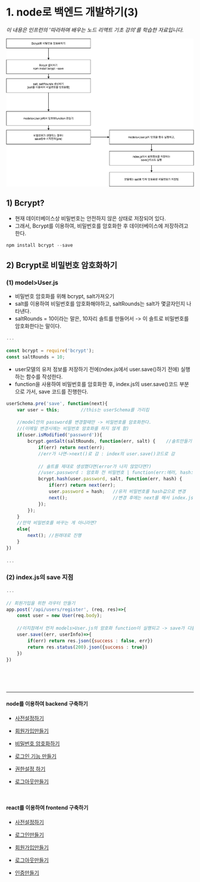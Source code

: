 # 1. node로 백엔드 개발하기(3)
*이 내용은 인프런의 '따라하며 배우는 노드 리액트 기초 강의'를 학습한 자료입니다.*

<img src="./3.png"/>

## 1) Bcrypt?
- 현재 데이터베이스상 비밀번호는 안전하지 않은 상태로 저장되어 있다.
- 그래서, Bcrypt를 이용하여, 비밀번호를 암호화한 후 데이터베이스에 저장하려고 한다.

```js
npm install bcrypt --save
```

## 2) Bcrypt로 비밀번호 암호화하기 
### (1) model>User.js

- 비밀번호 암호화를 위해 bcrypt, salt가져오기
- salt를 이용하여 비밀번호를 암호화해야하고, saltRounds는 salt가 몇글자인지 나타낸다.
- saltRounds = 10이라는 말은, 10자리 솔트를 만들어서 -> 이 솔트로 비밀번호를 암호화한다는 말이다.

```js
...

const bcrypt = require('bcrypt');
const saltRounds = 10; 
```

- user모델의 유저 정보를 저장하기 전에(ndex.js에서 user.save()하기 전에) 실행하는 함수를 작성한다.
- function을 사용하여 비밀번호를 암호화한 후, index.js의 user.save()코드 부분으로 가서, save 코드를 진행한다.
 
```js
userSchema.pre('save', function(next){
    var user = this;        //this는 userSchema를 가리킴
    
    //model안의 password를 변경할때만 -> 비밀번호를 암호화한다.
    //(이메일 변경시에는 비밀번호 암호화를 하지 않게 함)
    if(user.isModified('password')){
        bcrypt.genSalt(saltRounds, function(err, salt) {    //솔트만들기
            if(err) return next(err);   
            //err가 나면->next()로 감 : index의 user.save()코드로 감

            // 솔트를 제대로 생성했다면(error가 나지 않았다면?)
            //user.password : 암호화 전 비밀번호 | function(err:에러, hash:암호화된 pw)
            bcrypt.hash(user.password, salt, function(err, hash) { 
                if(err) return next(err);
                user.password = hash;   //유저 비밀번호를 hash값으로 변경
                next();                 //변경 후에는 next를 해서 index.js의 user.save()코드로 돌아감
            });
        });
    }
    //만약 비밀번호를 바꾸는 게 아니라면?
    else{
        next(); //원래대로 진행
    }  
})  

...
```

### (2) index.js의 save 지점
```js
...

// 회원가입을 위한 라우터 만들기
app.post('/api/users/register', (req, res)=>{
    const user = new User(req.body);

    //이지점에서 먼저 models>User.js의 암호화 function이 실행되고 -> save가 다음으로 진행됨
    user.save((err, userInfo)=>{  
        if(err) return res.json({success : false, err}) 
        return res.status(200).json({success : true})
    })  
})


```


<br/><br/><br/>

-----

#### node를 이용하여 backend 구축하기

- <a href="https://github.com/KumJungMin/boiler-plate/blob/master/descri/node1.md"> 사전설정하기 </a>

- <a href="https://github.com/KumJungMin/boiler-plate/blob/master/descri/node2.md"> 회원가입만들기 </a>

- <a href="https://github.com/KumJungMin/boiler-plate/blob/master/descri/node3.md"> 비밀번호 암호화하기 </a>

- <a href="https://github.com/KumJungMin/boiler-plate/blob/master/descri/node4.md"> 로그인 기능 만들기 </a>

- <a href="https://github.com/KumJungMin/boiler-plate/blob/master/descri/node5.md"> 권한설정 하기 </a>

- <a href="https://github.com/KumJungMin/boiler-plate/blob/master/descri/node6.md"> 로그아웃만들기 </a>

<br/>

#### react를 이용하여 frontend 구축하기

- <a href="https://github.com/KumJungMin/boiler-plate/blob/master/descri/fro/react1.md"> 사전설정하기 </a>

- <a href="https://github.com/KumJungMin/boiler-plate/blob/master/descri/fro/react2.md"> 로그인만들기 </a>

- <a href="https://github.com/KumJungMin/boiler-plate/blob/master/descri/fro/react3.md"> 회원가입만들기 </a>

- <a href="https://github.com/KumJungMin/boiler-plate/blob/master/descri/fro/react4.md"> 로그아웃만들기 </a>

- <a href="https://github.com/KumJungMin/boiler-plate/blob/master/descri/fro/react5.md"> 인증만들기 </a>
